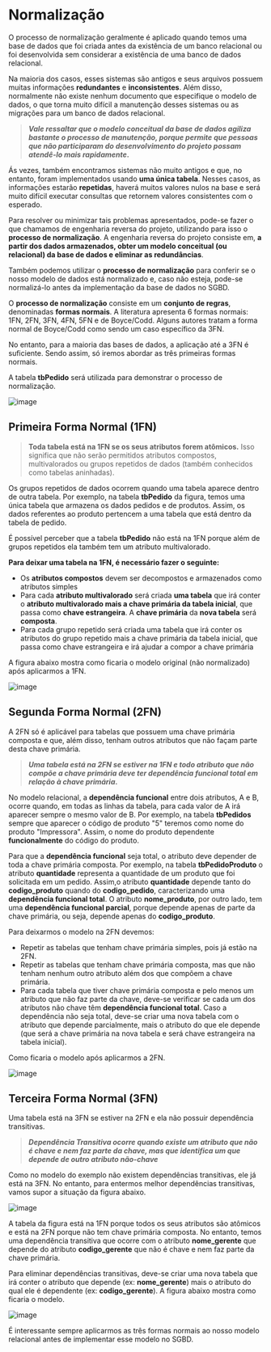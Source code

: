 # Normalização

O processo de normalização geralmente é aplicado quando temos uma base de dados que foi criada antes da existência de um banco relacional ou foi desenvolvida sem considerar a existência de uma banco de dados relacional.


Na maioria dos casos, esses sistemas são antigos e seus arquivos possuem muitas informações **redundantes** e **inconsistentes**. Além disso, normalmente não existe nenhum documento que especifique o modelo de dados, o que torna muito difícil a manutenção desses sistemas ou as migrações para um banco de dados relacional.


> ***Vale ressaltar que o modelo conceitual da base de dados agiliza bastante o processo de manutenção, porque permite que pessoas que não participaram do desenvolvimento do projeto possam atendê-lo mais rapidamente*.**



Ás vezes, também encontramos sistemas não muito antigos e que, no entanto, foram implementados usando **uma única tabela**. Nesses casos, as informações estarão **repetidas**, haverá muitos valores nulos na base e será muito difícil executar consultas que retornem valores consistentes com o esperado.


Para resolver ou minimizar tais problemas apresentados, pode-se fazer o que chamamos de engenharia reversa do projeto, utilizando para isso o **processo de normalização**. A engenharia reversa do projeto consiste em, **a partir dos dados armazenados, obter um modelo conceitual (ou relacional) da base de dados e eliminar as redundâncias**.

Também podemos utilizar o **processo de normalização** para conferir se o nosso modelo de dados está normalizado e, caso não esteja, pode-se normalizá-lo antes da implementação da base de dados no SGBD.


O **processo de normalização** consiste em um **conjunto de regras**, denominadas **formas normais**. A literatura apresenta 6 formas normais: 1FN, 2FN, 3FN, 4FN, 5FN e de Boyce/Codd. Alguns autores tratam a forma normal de Boyce/Codd como sendo um caso específico da 3FN.

No entanto, para a maioria das bases de dados, a aplicação até a 3FN é suficiente. Sendo assim, só iremos abordar as três primeiras formas normais.

A tabela **tbPedido** será utilizada para demonstrar o processo de normalização.

![image](https://github.com/user-attachments/assets/a712aab9-2082-49c0-a4b8-1fbc6581d134)

## Primeira Forma Normal (1FN)

> **Toda tabela está na 1FN se os seus atributos forem atômicos.** Isso significa que não serão permitidos atributos compostos, multivalorados ou grupos repetidos de dados (também conhecidos como tabelas aninhadas).

Os grupos repetidos de dados ocorrem quando uma tabela aparece dentro de outra tabela. Por exemplo, na tabela **tbPedido** da figura, temos uma única tabela que armazena os dados pedidos e de produtos. Assim, os dados referentes ao produto pertencem a uma tabela que está dentro da tabela de pedido.

É possível perceber que a tabela **tbPedido** não está na 1FN porque além de grupos repetidos ela também tem um atributo multivalorado.

**Para deixar uma tabela na 1FN, é necessário fazer o seguinte:**

* Os **atributos compostos** devem ser decompostos e armazenados como atributos simples
* Para cada **atributo multivalorado** será criada **uma tabela** que irá conter o **atributo multivalorado mais a chave primária da tabela inicial**, que passa como **chave estrangeira**. A **chave primária** da **nova tabela** será **composta**.
* Para cada grupo repetido será criada uma tabela que irá conter os atributos do grupo repetido mais a chave primária da tabela inicial, que passa como chave estrangeira e irá ajudar a compor a chave primária

A figura abaixo mostra como ficaria o modelo original (não normalizado) após aplicarmos a 1FN.

![image](https://github.com/user-attachments/assets/12ac376c-ce68-4108-bd2d-786b1e308951)

## Segunda Forma Normal (2FN)

A 2FN só é aplicável para tabelas que possuem uma chave primária composta e que, além disso, tenham outros atributos que não façam parte desta chave primária.


> ***Uma tabela está na 2FN se estiver na 1FN e todo atributo que não compõe a chave primária deve ter dependência funcional total em relação à chave primária*.**


No modelo relacional, a **dependência funcional** entre dois atributos, A e B, ocorre quando, em todas as linhas da tabela, para cada valor de A irá aparecer sempre o mesmo valor de B. Por exemplo, na tabela **tbPedidos** sempre que aparecer o código de produto  "5" teremos como nome do produto "Impressora". Assim, o nome do produto dependente **funcionalmente** do código do produto.


Para que a **dependência funcional** seja total, o atributo deve depender de toda a chave primária composta. Por exemplo, na tabela **tbPedidoProduto** o atributo **quantidade** representa a quantidade de um produto que foi solicitada em um pedido. Assim,o atributo **quantidade** depende tanto do **codigo_produto** quando do **codigo_pedido**, caracterizando uma **dependência funcional total**. O atributo **nome_produto**, por outro lado, tem uma **dependência funcional parcial**, porque depende apenas de parte da chave primária, ou seja, depende apenas do **codigo_produto**.

Para deixarmos o modelo na 2FN devemos:

* Repetir as tabelas que tenham chave primária simples, pois já estão na 2FN.
* Repetir as tabelas que tenham chave primária composta, mas que não tenham nenhum outro atributo além dos que compõem a chave primária.
* Para cada tabela que tiver chave primária composta e pelo menos um atributo que não faz parte da chave, deve-se verificar se cada um dos atributos não chave têm **dependência funcional total**. Caso a dependência não seja total, deve-se criar uma nova tabela com o atributo que depende parcialmente, mais o atributo do que ele depende (que será a chave primária na nova tabela e será chave estrangeira na tabela inicial).


Como ficaria o modelo após aplicarmos a 2FN.


![image](https://github.com/user-attachments/assets/36a3b79c-9623-4b4a-8df4-001f87454c15)

## Terceira Forma Normal (3FN)

Uma tabela está na 3FN se estiver na 2FN e ela não possuir dependência transitivas.

> ***Dependência Transitiva ocorre quando existe um atributo que não é chave e nem faz parte da chave, mas que identifica um que depende de outro atributo não-chave***

Como no modelo do exemplo não existem dependências transitivas, ele já está na 3FN. No entanto, para entermos melhor dependências transitivas, vamos supor a situação da figura abaixo.


![image](https://github.com/user-attachments/assets/bb6a1b6c-5a02-458d-af9d-11210e294299)


A tabela da figura está na 1FN porque todos os seus atributos são atômicos e está na 2FN porque não tem chave primária composta. No entanto, temos uma dependência transitiva que ocorre com o atributo **nome_gerente** que depende do atributo **codigo_gerente** que não é chave e nem faz parte da chave primária.

Para eliminar dependências transitivas, deve-se criar uma nova tabela que irá conter o atributo que depende (ex: **nome_gerente**) mais o atributo do qual ele é dependente (ex: **codigo_gerente**). A figura abaixo mostra como ficaria o modelo.

![image](https://github.com/user-attachments/assets/dc731f58-3564-47a8-96d0-f70b6042ec69)


É interessante sempre aplicarmos as três formas normais ao nosso modelo relacional antes de implementar esse modelo no SGBD.































